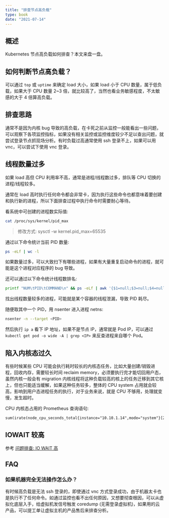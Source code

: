 ```yaml
---
title: "排查节点高负载"
type: book
date: "2021-07-14"
---
```


## 概述

Kubernetes 节点高负载如何排查？本文来盘一盘。

## 如何判断节点高负载？

可以通过 `top` 或 `uptime` 来确定 load 大小，如果 load 小于 CPU 数量，属于低负载，如果大于 CPU 数量 2~3 倍，就比较高了，当然也看业务敏感程度，不太敏感的大于 4 倍算高负载。

## 排查思路

通常不是因为内核 bug 导致的高负载，在卡死之前从监控一般能看出一些问题，可以观察下各项监控指标，如果没有相关监控或监控维度较少不足以查出问题，就尝试登录节点抓现场分析。有时负载过高通常使用 ssh 登录不上，如果可以用 vnc，可以尝试下使用 vnc 登录。

## 线程数量过多

如果 load 高但 CPU 利用率不高，通常是进程/线程数过多，排队等 CPU 切换的进程/线程较多。

通常在 load 高时执行任何命令都会非常卡，因为执行这些命令也都意味着要创建和执行新的进程，所以下面排查过程中执行命令时需要耐心等待。

看系统中可创建的进程数实际值:

```bash
cat /proc/sys/kernel/pid_max
```

> 修改方式: sysctl -w  kernel.pid_max=65535

通过以下命令统计当前 PID 数量:

```bash
ps -eLf | wc -l
```

如果数量过多，可以大致扫下有哪些进程，如果有大量重复启动命令的进程，就可能是这个进程对应程序的 bug 导致。

还可以通过以下命令统计线程数排名:

```bash
printf "NUM\tPID\tCOMMAND\n" && ps -eLf | awk '{$1=null;$3=null;$4=null;$5=null;$6=null;$7=null;$8=null;$9=null;print}' | sort |uniq -c |sort -rn | head -10
```

找出线程数量较多的进程，可能就是某个容器的线程泄漏，导致 PID 耗尽。

随便取其中一个 PID，用 nsenter 进入进程 netns:

```bash
nsenter -n --target <PID>
```

然后执行 `ip a` 看下 IP 地址，如果不是节点 IP，通常就是 Pod IP，可以通过 `kubectl get pod -o wide -A | grep <IP>` 来反查进程来自哪个 Pod。

## 陷入内核态过久

有些时候某些 CPU 可能会执行耗时较长的内核态任务，比如大量创建/销毁进程，回收内存，需要较长时间 reclaim memory，必须要执行完才能切回用户态，虽然内核一般会有 migration 内核线程将这种负载较高的核上的任务迁移到其它核上，但也只能适当缓解，如果这种任务较多，整体的 CPU system 占用就会较高，影响到用户态进程任务的执行，对于业务来说，就是 CPU 不够用，处理就变慢，发生超时。

CPU 内核态占用的 Prometheus 查询语句:
```txt
sum(irate(node_cpu_seconds_total{instance="10.10.1.14",mode="system"}[2m]))
```

## IOWAIT 较高

参考 [问题排查: IO WAIT 高](https://imroc.cc/k8s/troubleshooting/iowait/)

## FAQ

### 如果机器完全无法操作怎么办？

有时候高负载是无法 ssh 登录的，即使通过 vnc 方式登录成功，由于机器太卡也是执行不了任何命令。如通过监控也看不出任何原因，又想要彻查根因，可以从虚拟化底层入手，给虚拟机发信号触发 coredump (无需登录虚拟机)，如果用的云产品，可以提工单让虚拟主机的产品售后来排查分析。

